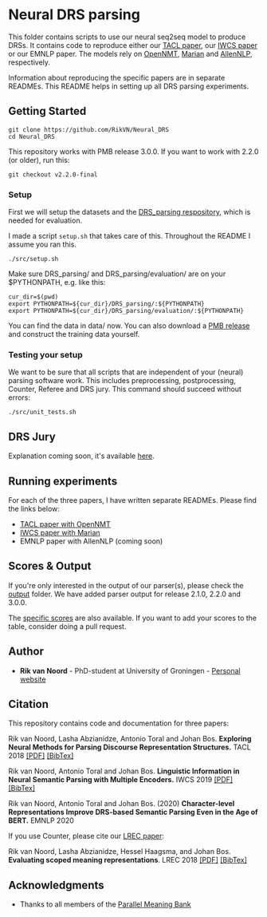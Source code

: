 # Neural DRS parsing

This folder contains scripts to use our neural seq2seq model to produce DRSs. It contains code to reproduce either our [TACL paper](https://www.aclweb.org/anthology/Q18-1043.pdf), our [IWCS paper](https://www.aclweb.org/anthology/W19-0504/) or our EMNLP paper. The models rely on [OpenNMT](http://opennmt.net/), [Marian](https://marian-nmt.github.io/) and [AllenNLP](https://allennlp.org/), respectively.

Information about reproducing the specific papers are in separate READMEs. This README helps in setting up all DRS parsing experiments.

## Getting Started

```
git clone https://github.com/RikVN/Neural_DRS
cd Neural_DRS
```

This repository works with PMB release 3.0.0. If you want to work with 2.2.0 (or older), run this:

```
git checkout v2.2.0-final
```

### Setup

First we will setup the datasets and the [DRS_parsing respository](https://github.com/RikVN/DRS_parsing), which is needed for evaluation.

I made a script ``setup.sh`` that takes care of this. Throughout the README I assume you ran this.

```
./src/setup.sh
```

Make sure DRS_parsing/ and DRS_parsing/evaluation/ are on your $PYTHONPATH, e.g. like this:

```
cur_dir=$(pwd)
export PYTHONPATH=${cur_dir}/DRS_parsing/:${PYTHONPATH}
export PYTHONPATH=${cur_dir}/DRS_parsing/evaluation/:${PYTHONPATH}
```

You can find the data in data/ now. You can also download a [PMB release](http://pmb.let.rug.nl/data.php) and construct the training data yourself.

### Testing your setup ###

We want to be sure that all scripts that are independent of your (neural) parsing software work. This includes preprocessing, postprocessing, Counter, Referee and DRS jury. This command should succeed without errors:

```
./src/unit_tests.sh
```

## DRS Jury ##

Explanation coming soon, it's available [here](src/drs_jury.py).

## Running experiments ##

For each of the three papers, I have written separate READMEs. Please find the links below:

* [TACL paper with OpenNMT](OpenNMT.md)
* [IWCS paper with Marian](Marian.md)
* EMNLP paper with AllenNLP (coming soon)

## Scores & Output ##

If you're only interested in the output of our parser(s), please check the [output](output) folder.  We have added parser output for release 2.1.0, 2.2.0 and 3.0.0. 

The [specific scores](Scores.md) are also available. If you want to add your scores to the table, consider doing a pull request.

## Author

* **Rik van Noord** - PhD-student at University of Groningen - [Personal website](http://www.rikvannoord.nl)

## Citation ##

This repository contains code and documentation for three papers:

Rik van Noord, Lasha Abzianidze, Antonio Toral and Johan Bos. **Exploring Neural Methods for Parsing Discourse Representation Structures.** TACL 2018 [\[PDF\]](https://www.aclweb.org/anthology/Q18-1043.pdf) [\[BibTex\]](https://www.aclweb.org/anthology/Q18-1043.bib)

Rik van Noord, Antonio Toral and Johan Bos. **Linguistic Information in Neural Semantic Parsing with Multiple Encoders.** IWCS 2019 [\[PDF\]](https://www.aclweb.org/anthology/W19-0504.pdf) [\[BibTex\]](https://www.aclweb.org/anthology/W19-0504.bib)

Rik van Noord, Antonio Toral and Johan Bos. (2020) **Character-level Representations Improve DRS-based Semantic Parsing Even in the Age of BERT.** EMNLP 2020

If you use Counter, please cite our [LREC paper](https://www.aclweb.org/anthology/L18-1267.pdf):

Rik van Noord, Lasha Abzianidze, Hessel Haagsma, and Johan Bos. **Evaluating scoped meaning representations**. LREC 2018 [\[PDF\]](https://www.aclweb.org/anthology/L18-1267.pdf) [\[BibTex\]](https://www.aclweb.org/anthology/L18-1267.bib)

## Acknowledgments

* Thanks to all members of the [Parallel Meaning Bank](http://pmb.let.rug.nl)

